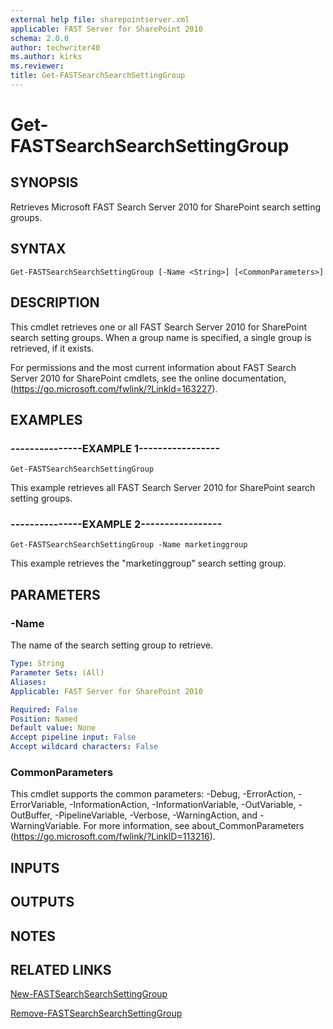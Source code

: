 ```yaml
---
external help file: sharepointserver.xml
applicable: FAST Server for SharePoint 2010
schema: 2.0.0
author: techwriter40
ms.author: kirks
ms.reviewer:
title: Get-FASTSearchSearchSettingGroup
---
```


# Get-FASTSearchSearchSettingGroup

## SYNOPSIS
Retrieves Microsoft FAST Search Server 2010 for SharePoint search setting groups.

## SYNTAX

```
Get-FASTSearchSearchSettingGroup [-Name <String>] [<CommonParameters>]
```

## DESCRIPTION
This cmdlet retrieves one or all FAST Search Server 2010 for SharePoint search setting groups.
When a group name is specified, a single group is retrieved, if it exists.

For permissions and the most current information about FAST Search Server 2010 for SharePoint cmdlets, see the online documentation, (https://go.microsoft.com/fwlink/?LinkId=163227).

## EXAMPLES

### ---------------EXAMPLE 1-----------------
```
Get-FASTSearchSearchSettingGroup
```

This example retrieves all FAST Search Server 2010 for SharePoint search setting groups.

### ---------------EXAMPLE 2-----------------
```
Get-FASTSearchSearchSettingGroup -Name marketinggroup
```

This example retrieves the "marketinggroup" search setting group.

## PARAMETERS

### -Name
The name of the search setting group to retrieve.

```yaml
Type: String
Parameter Sets: (All)
Aliases: 
Applicable: FAST Server for SharePoint 2010

Required: False
Position: Named
Default value: None
Accept pipeline input: False
Accept wildcard characters: False
```

### CommonParameters
This cmdlet supports the common parameters: -Debug, -ErrorAction, -ErrorVariable, -InformationAction, -InformationVariable, -OutVariable, -OutBuffer, -PipelineVariable, -Verbose, -WarningAction, and -WarningVariable. For more information, see about_CommonParameters (https://go.microsoft.com/fwlink/?LinkID=113216).

## INPUTS

## OUTPUTS

## NOTES

## RELATED LINKS

[New-FASTSearchSearchSettingGroup](New-FASTSearchSearchSettingGroup.md)

[Remove-FASTSearchSearchSettingGroup](Remove-FASTSearchSearchSettingGroup.md)

